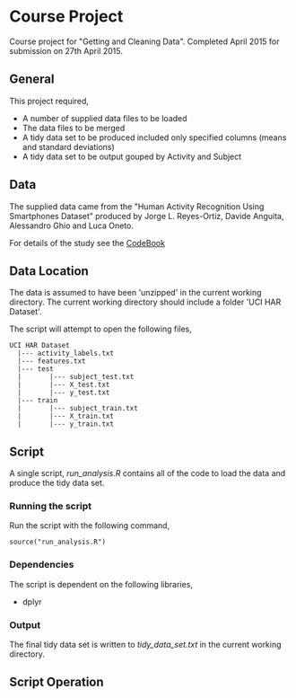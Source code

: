 # Course Project

Course project for "Getting and Cleaning Data". Completed April 2015 for submission on 27th April 2015.

## General

This project required,
* A number of supplied data files to be loaded
* The data files to be merged
* A tidy data set to be produced included only specified columns (means and standard deviations)
* A tidy data set to be output gouped by Activity and Subject

## Data

The supplied data came from the "Human Activity Recognition Using Smartphones Dataset" produced by Jorge L. Reyes-Ortiz, Davide Anguita, Alessandro Ghio and Luca Oneto.

For details of the study see the [CodeBook](CodeBook.md)

## Data Location

The data is assumed to have been 'unzipped' in the current working directory. The current working directory should include a folder 'UCI HAR Dataset'. 

The script will attempt to open the following files,

```
UCI HAR Dataset
  |--- activity_labels.txt
  |--- features.txt
  |--- test
  |       |--- subject_test.txt
  |       |--- X_test.txt
  |       |--- y_test.txt
  |--- train
  |       |--- subject_train.txt
  |       |--- X_train.txt
  |       |--- y_train.txt
```

## Script
A single script, *run_analysis.R* contains all of the code to load the data and produce the tidy data set.

### Running the script
Run the script with the following command,

```
source("run_analysis.R")
```
### Dependencies

The script is dependent on the following libraries,
* dplyr

### Output

The final tidy data set is written to *tidy_data_set.txt* in the current working directory.

## Script Operation







